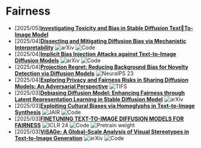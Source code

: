# Fairness
- [2025/05]**[Investigating Toxicity and Bias in Stable Diffusion TextTo-Image Model](https://www.researchsquare.com/article/rs-5746189/v1)**
- [2025/04]**[Dissecting and Mitigating Diffusion Bias via Mechanistic Interpretability](https://arxiv.org/abs/2503.20483)** ![arXiv](https://img.shields.io/badge/arXiv-blue) ![Code](https://img.shields.io/badge/Code-violet)
- [2025/04]**[Implicit Bias Injection Attacks against Text-to-Image Diffusion Models](https://arxiv.org/abs/2504.01819)** ![arXiv](https://img.shields.io/badge/arXiv-blue) ![Code](https://img.shields.io/badge/Code-violet)
- [2025/04]**[Projection Regret: Reducing Background Bias for Novelty Detection via Diffusion Models](https://proceedings.neurips.cc/paper_files/paper/2023/hash/3d27d607586984908900eaa8ce19c96c-Abstract-Conference.html)** ![NeuraIPS 23](https://img.shields.io/badge/NeuraIPS%2023-blue)
- [2025/04]**[Exploring Privacy and Fairness Risks in Sharing Diffusion Models: An Adversarial Perspective](https://ieeexplore.ieee.org/abstract/document/10663440)** ![TIFS](https://img.shields.io/badge/TIFS-blue)
- [2025/03]**[Debiasing Diffusion Model: Enhancing Fairness through Latent Representation Learning in Stable Diffusion Model](https://arxiv.org/abs/2503.12536)** ![arXiv](https://img.shields.io/badge/arXiv-blue)
- [2025/03]**[Exploiting Cultural Biases via Homoglyphs in Text-to-Image Synthesis](https://www.jair.org/index.php/jair/article/view/15388)** ![JAIR](https://img.shields.io/badge/JAIR-blue) ![Code](https://img.shields.io/badge/Code-violet)
- [2025/03]**[FINETUNING TEXT-TO-IMAGE DIFFUSION MODELS FOR FAIRNESS](https://arxiv.org/abs/2311.07604)** ![ICLR 24](https://img.shields.io/badge/ICLR%2024-blue) ![Code](https://img.shields.io/badge/Code-violet) ![Pretrain weight](https://img.shields.io/badge/Pretrain%20weight-important)
- [2025/03]**[ViSAGe: A Global-Scale Analysis of Visual Stereotypes in Text-to-Image Generation](https://arxiv.org/abs/2401.06310)** ![arXiv](https://img.shields.io/badge/arXiv-blue) ![Code](https://img.shields.io/badge/Code-violet)

